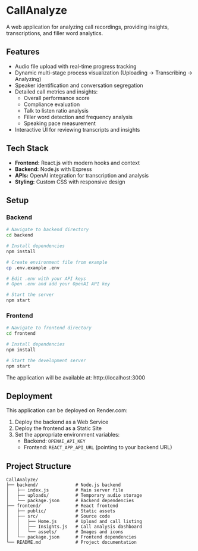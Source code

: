 # CallAnalyze

A web application for analyzing call recordings, providing insights, transcriptions, and filler word analytics.

## Features

- Audio file upload with real-time progress tracking
- Dynamic multi-stage process visualization (Uploading → Transcribing → Analyzing)
- Speaker identification and conversation segregation
- Detailed call metrics and insights:
  - Overall performance score
  - Compliance evaluation
  - Talk to listen ratio analysis
  - Filler word detection and frequency analysis
  - Speaking pace measurement
- Interactive UI for reviewing transcripts and insights

## Tech Stack

- **Frontend:** React.js with modern hooks and context
- **Backend:** Node.js with Express
- **APIs:** OpenAI integration for transcription and analysis
- **Styling:** Custom CSS with responsive design

## Setup

### Backend

```bash
# Navigate to backend directory
cd backend

# Install dependencies
npm install

# Create environment file from example
cp .env.example .env

# Edit .env with your API keys
# Open .env and add your OpenAI API key

# Start the server
npm start
```

### Frontend

```bash
# Navigate to frontend directory
cd frontend

# Install dependencies
npm install

# Start the development server
npm start
```

The application will be available at: http://localhost:3000

## Deployment

This application can be deployed on Render.com:

1. Deploy the backend as a Web Service
2. Deploy the frontend as a Static Site
3. Set the appropriate environment variables:
   - Backend: `OPENAI_API_KEY`
   - Frontend: `REACT_APP_API_URL` (pointing to your backend URL)

## Project Structure

```
CallAnalyze/
├── backend/              # Node.js backend
│   ├── index.js          # Main server file
│   ├── uploads/          # Temporary audio storage
│   └── package.json      # Backend dependencies
├── frontend/             # React frontend
│   ├── public/           # Static assets
│   ├── src/              # Source code
│   │   ├── Home.js       # Upload and call listing
│   │   ├── Insights.js   # Call analysis dashboard
│   │   └── assets/       # Images and icons
│   └── package.json      # Frontend dependencies
└── README.md             # Project documentation
``` 